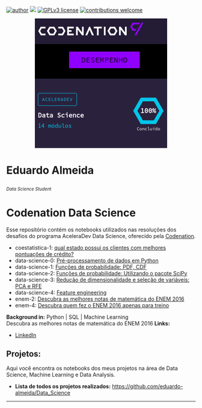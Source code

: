 
[![author](https://img.shields.io/badge/author-Eduardo%20Almeida-red.svg)](https://www.linkedin.com/in/eduardo-almeida-814a676a/) [![](https://img.shields.io/badge/python-3.7+-blue.svg)](https://www.python.org/downloads/release/python-365/) [![GPLv3 license](https://img.shields.io/badge/License-GPLv3-blue.svg)](http://perso.crans.org/besson/LICENSE.html) [![contributions welcome](https://img.shields.io/badge/contributions-welcome-brightgreen.svg?style=flat)](https://github.com/karinnecristina/Data-Science)

<p align="center">
  <img src="codenation.png" >
</p>

# Eduardo Almeida
<sub>*Data Science Student*</sub>

# Codenation Data Science

Esse repositório contém os notebooks utilizados nas resoluções dos desafios do programa AceleraDev Data Science, oferecido pela [Codenation](https://www.codenation.dev/).

* coestatistica-1: [qual estado possui os clientes com melhores pontuações de crédito?](https://github.com/eduardo-almeida/Data_Science/blob/master/codenation/coestatistica-1/Estatistica.ipynb)
* data-science-0: [Pré-processamento de dados em Python](https://github.com/eduardo-almeida/Data_Science/blob/master/codenation/data-science-0/main.ipynb)
* data-science-1: [Funções de probabilidade: PDF, CDF](https://github.com/eduardo-almeida/Data_Science/blob/master/codenation/data-science-1/main.ipynb)
* data-science-2: [Funções de probabilidade: Utilizando o pacote SciPy](https://github.com/eduardo-almeida/Data_Science/blob/master/codenation/data-science-2/main.ipynb)
* data-science-3: [Redução de dimensionalidade e seleção de variáveis: PCA e RFE](https://github.com/eduardo-almeida/Data_Science/blob/master/codenation/data-science-3/main.ipynb)
* data-science-4: [Feature engineering](https://github.com/eduardo-almeida/Data_Science/blob/master/codenation/data-science-4/main.ipynb)
* enem-2: [Descubra as melhores notas de matemática do ENEM 2016](https://github.com/eduardo-almeida/Data_Science/blob/master/codenation/enem-2/Main.ipynb)
* enem-4: [Descubra quem fez o ENEM 2016 apenas para treino](https://github.com/eduardo-almeida/Data_Science/blob/master/codenation/enem-4/Main.ipynb)


**Background in:** Python | SQL | Machine Learning  
Descubra as melhores notas de matemática do ENEM 2016
**Links:**
* [LinkedIn](https://www.linkedin.com/in/eduardo-almeida-814a676a/)


## Projetos:

Aqui você encontra os notebooks dos meus projetos na área de Data Science, Machine Learning e Data Analysis. 

* **Lista de todos os projetos realizados:** https://github.com/eduardo-almeida/Data_Science
---
